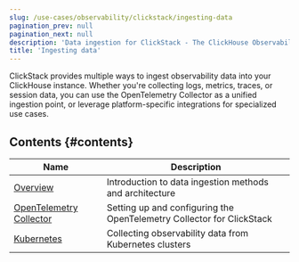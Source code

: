 ```yaml
---
slug: /use-cases/observability/clickstack/ingesting-data
pagination_prev: null
pagination_next: null
description: 'Data ingestion for ClickStack - The ClickHouse Observability Stack'
title: 'Ingesting data'
---
```


ClickStack provides multiple ways to ingest observability data into your ClickHouse instance. Whether you're collecting logs, metrics, traces, or session data, you can use the OpenTelemetry Collector as a unified ingestion point, or leverage platform-specific integrations for specialized use cases.

## Contents {#contents}

| Name | Description |
|------|-------------|
| [Overview](/use-cases/observability/clickstack/ingesting-data/overview) | Introduction to data ingestion methods and architecture |
| [OpenTelemetry Collector](/use-cases/observability/clickstack/ingesting-data/otel-collector) | Setting up and configuring the OpenTelemetry Collector for ClickStack |
| [Kubernetes](/use-cases/observability/clickstack/ingesting-data/kubernetes) | Collecting observability data from Kubernetes clusters |

